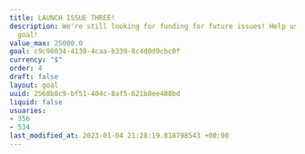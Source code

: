 ```yaml
---
title: LAUNCH ISSUE THREE!
description: We're still looking for funding for future issues! Help us reach our
  goal!
value_max: 25000.0
goal: c9c98034-4130-4caa-b339-8c4d0d9cbc0f
currency: "$"
order: 4
draft: false
layout: goal
uuid: 2568b8c9-bf51-404c-8af5-621b8ee488bd
liquid: false
usuaries:
- 356
- 534
last_modified_at: 2023-01-04 21:28:19.818798543 +00:00
---
```


